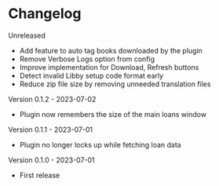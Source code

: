 # Changelog

Unreleased
- Add feature to auto tag books downloaded by the plugin
- Remove Verbose Logs option from config
- Improve implementation for Download, Refresh buttons
- Detect invalid Libby setup code format early
- Reduce zip file size by removing unneeded translation files

Version 0.1.2 - 2023-07-02
- Plugin now remembers the size of the main loans window

Version 0.1.1 - 2023-07-01
- Plugin no longer locks up while fetching loan data

Version 0.1.0 - 2023-07-01
- First release
